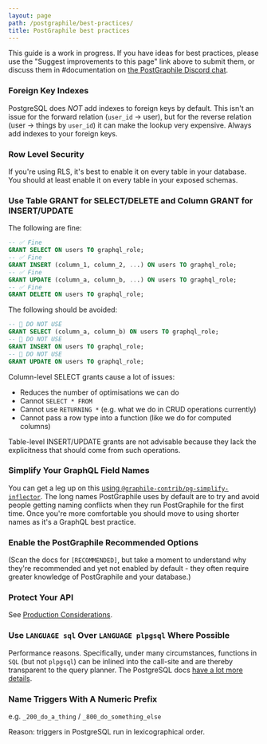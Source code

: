 ```yaml
---
layout: page
path: /postgraphile/best-practices/
title: PostGraphile best practices
---
```


This guide is a work in progress. If you have ideas for best practices, please
use the "Suggest improvements to this page" link above to submit them, or
discuss them in #documentation on
[the PostGraphile Discord chat](http://discord.gg/graphile).

### Foreign Key Indexes

PostgreSQL does _NOT_ add indexes to foreign keys by default. This isn't an
issue for the forward relation (`user_id` → user), but for the reverse relation
(user → things by `user_id`) it can make the lookup very expensive. Always add
indexes to your foreign keys.

### Row Level Security

If you're using RLS, it's best to enable it on every table in your database. You
should at least enable it on every table in your exposed schemas.

### Use Table GRANT for SELECT/DELETE and Column GRANT for INSERT/UPDATE

The following are fine:

```sql
-- ✅ Fine
GRANT SELECT ON users TO graphql_role;
-- ✅ Fine
GRANT INSERT (column_1, column_2, ...) ON users TO graphql_role;
-- ✅ Fine
GRANT UPDATE (column_a, column_b, ...) ON users TO graphql_role;
-- ✅ Fine
GRANT DELETE ON users TO graphql_role;
```

The following should be avoided:

```sql
-- 🛑 DO NOT USE
GRANT SELECT (column_a, column_b) ON users TO graphql_role;
-- 🛑 DO NOT USE
GRANT INSERT ON users TO graphql_role;
-- 🛑 DO NOT USE
GRANT UPDATE ON users TO graphql_role;
```

Column-level SELECT grants cause a lot of issues:

- Reduces the number of optimisations we can do
- Cannot `SELECT * FROM`
- Cannot use `RETURNING *` (e.g. what we do in CRUD operations currently)
- Cannot pass a row type into a function (like we do for computed columns)

Table-level INSERT/UPDATE grants are not advisable because they lack the
explicitness that should come from such operations.

### Simplify Your GraphQL Field Names

You can get a leg up on this
[using `@graphile-contrib/pg-simplify-inflector`](https://github.com/graphile-contrib/pg-simplify-inflector).
The long names PostGraphile uses by default are to try and avoid people getting
naming conflicts when they run PostGraphile for the first time. Once you're more
comfortable you should move to using shorter names as it's a GraphQL best
practice.

### Enable the PostGraphile Recommended Options

(Scan the docs for `[RECOMMENDED]`, but take a moment to understand why they're
recommended and yet not enabled by default - they often require greater
knowledge of PostGraphile and your database.)

### Protect Your API

See [Production Considerations](/postgraphile/production/).

### Use `LANGUAGE sql` Over `LANGUAGE plpgsql` Where Possible

Performance reasons. Specifically, under many circumstances, functions in `SQL`
(but not `plpgsql`) can be inlined into the call-site and are thereby
transparent to the query planner. The PostgreSQL docs
[have a lot more details](https://wiki.postgresql.org/wiki/Inlining_of_SQL_functions).

### Name Triggers With A Numeric Prefix

e.g. `_200_do_a_thing` / `_800_do_something_else`

Reason: triggers in PostgreSQL run in lexicographical order.
